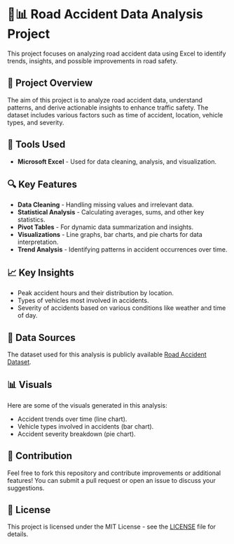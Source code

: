  <h1>🚗📊 Road Accident Data Analysis Project</h1>
  <p>This project focuses on analyzing road accident data using Excel to identify trends, insights, and possible improvements in road safety.</p>

  <h2>📁 Project Overview</h2>
  <p>The aim of this project is to analyze road accident data, understand patterns, and derive actionable insights to enhance traffic safety. The dataset includes various factors such as time of accident, location, vehicle types, and severity.</p>

  <h2>🔧 Tools Used</h2>
  <ul>
    <li><strong>Microsoft Excel</strong> - Used for data cleaning, analysis, and visualization.</li>
  </ul>

  <h2>🔍 Key Features</h2>
  <ul>
    <li><strong>Data Cleaning</strong> - Handling missing values and irrelevant data.</li>
    <li><strong>Statistical Analysis</strong> - Calculating averages, sums, and other key statistics.</li>
    <li><strong>Pivot Tables</strong> - For dynamic data summarization and insights.</li>
    <li><strong>Visualizations</strong> - Line graphs, bar charts, and pie charts for data interpretation.</li>
    <li><strong>Trend Analysis</strong> - Identifying patterns in accident occurrences over time.</li>
  </ul>

  <h2>📈 Key Insights</h2>
  <ul>
    <li>Peak accident hours and their distribution by location.</li>
    <li>Types of vehicles most involved in accidents.</li>
    <li>Severity of accidents based on various conditions like weather and time of day.</li>
  </ul>

 

  <h2>📝 Data Sources</h2>
  <p>The dataset used for this analysis is publicly available <a href="[https://link-to-dataset.com](https://github.com/nachimuthu2906/Road-accident-data-analysis-dashboard/raw/main/Road%20accident%20dataset.zip)">Road Accident Dataset</a>.</p>

  <h2>📊 Visuals</h2>
  <p>Here are some of the visuals generated in this analysis:</p>
  <ul>
    <li>Accident trends over time (line chart).</li>
    <li>Vehicle types involved in accidents (bar chart).</li>
    <li>Accident severity breakdown (pie chart).</li>
  </ul>

  <h2>🤝 Contribution</h2>
  <p>Feel free to fork this repository and contribute improvements or additional features! You can submit a pull request or open an issue to discuss your suggestions.</p>

  <h2>📄 License</h2>
  <p>This project is licensed under the MIT License - see the <a href="LICENSE">LICENSE</a> file for details.</p>
